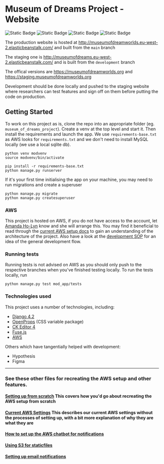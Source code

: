 # Museum of Dreams Project - Website
![Static Badge](https://img.shields.io/badge/built_with-Django_4.2-blue) ![Static Badge](https://img.shields.io/badge/OpenProps-1883e3) ![Static Badge](https://img.shields.io/badge/CKEditor4-8a2be2) ![Static Badge](https://img.shields.io/badge/hosted-232F3E?logo=amazonwebservices)





The production website is hosted at http://museumofdreamworlds.eu-west-2.elasticbeanstalk.com/ and built from the `main` branch

The staging one is http://museumofdreams.eu-west-2.elasticbeanstalk.com/ and is built from the `development` branch

The offical versions are https://museumofdreamworlds.org and https://staging.museumofdreamworlds.org

Development should be done locally and pushed to the staging website where researchers can test features and sign off on them before putting the code on production.

## Getting Started

To work on this project as is, clone the repo into an appropriate folder (eg. `museum_of_dreams_project`). Create a venv at the top level and start it. Then install the requirements and launch the app. We use `requirements-base.txt` as AWS looks for `requirements.txt` and we don't need to install MySQL locally (we use a local sqlite db).

```
python venv modvenv
source modvenv/bin/activate

pip install -r requirements-base.txt
python manage.py runserver
```

If it's your first time initialising the app on your machine, you may need to run migrations and create a superuser

```
python manage.py migrate
python manage.py createsuperuser
```
### AWS

This project is hosted on AWS, if you do not have access to the account, let [Amanda Ho-Lyn](mailto:a.ho-lyn@ucl.ac.uk) know and she will arrange this.
You may find it beneficial to read through the [current AWS setup docs](docs/baseAWSSetup.md) to gain an understanding of the architecture of the project. Also have a look at the [development SOP](docs/developmentSOP.md) for an idea of the general development flow.

### Running tests

Running tests is not advised on AWS as you should only push to the respective branches when you've finished testing locally.
To run the tests locally, run

```
python manage.py test mod_app/tests
```

### Technologies used

This project uses a number of technologies, including:
- [Django 4.2](https://docs.djangoproject.com/en/4.2/)
- [OpenProps](https://open-props.style/#colors) (CSS variable package)
- [CK Editor 4](https://ckeditor.com/docs/ckeditor4/latest/index.html)
- [Fuse.js](https://www.fusejs.io/)
- [AWS](aws.com)

Others which have tangentially helped with development:
- Hypothesis
- Figma
---

### See these other files for recreating the AWS setup and other features.

#### [Setting up from scratch](docs/howtoSetupBase.md) This covers how you'd go about recreating the AWS setup from scratch

#### [Current AWS Settings](docs/baseAWSSetup.md) This describes our current AWS settings without the processes of setting up, with a bit more explanation of why they are what they are

#### [How to set up the AWS chatbot for notifications](docs/AWSchatbot.md)

#### [Using S3 for staticfiles](docs/s3ForStatic.md)

#### [Setting up email notifications](docs/AWSses.md)
